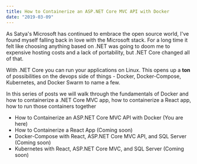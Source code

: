 ```yaml
---
title: How to Containerize an ASP.NET Core MVC API with Docker
date: "2019-03-09"
---
```


As Satya's Microsoft has continued to embrace the open source world, I've found myself falling back in love with the Microsoft stack.  For a long time it felt like choosing anything based on .NET was going to doom me to expensive hosting costs and a lack of portability, but .NET Core changed all of that.

With .NET Core you can run your applications on Linux.  This opens up a **ton** of possibilities on the devops side of things - Docker, Docker-Compose, Kubernetes, and Docker Swarm to name a few.

In this series of posts we will walk through the fundamentals of Docker and how to containerize a .NET Core MVC app, how to containerize a React app, how to run those containers together

- How to Containerize an ASP.NET Core MVC API with Docker (You are here)
- How to Containerize a React App (Coming soon)
- Docker-Compose with React, ASP.NET Core MVC API, and SQL Server (Coming soon)
- Kubernetes with React, ASP.NET Core MVC, and SQL Server (Coming soon)
